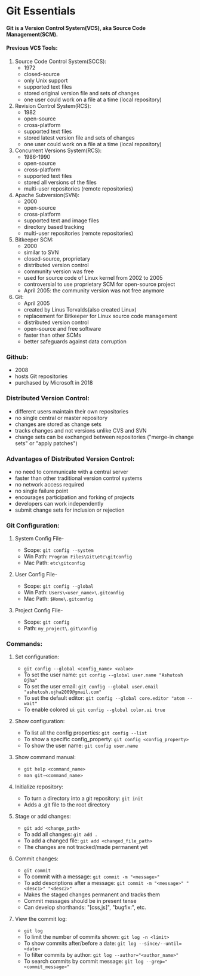 # Git Essentials

#### Git is a Version Control System(VCS), aka Source Code Management(SCM).

#### Previous VCS Tools:

1. Source Code Control System(SCCS):
    - 1972
    - closed-source
    - only Unix support
    - supported text files
    - stored original version file and sets of changes
    - one user could work on a file at a time (local repository)
2. Revision Control System(RCS):
    - 1982
    - open-source
    - cross-platform
    - supported text files
    - stored latest version file and sets of changes
    - one user could work on a file at a time (local repository)
3. Concurrent Versions System(RCS):
    - 1986-1990
    - open-source
    - cross-platform
    - supported text files
    - stored all versions of the files
    - multi-user repositories (remote repositories)
4. Apache Subversion(SVN):
    - 2000
    - open-source
    - cross-platform
    - supported text and image files
    - directory based tracking
    - multi-user repositories (remote repositories)
5. Bitkeeper SCM:
    - 2000
    - similar to SVN
    - closed-source, proprietary
    - distributed version control
    - community version was free
    - used for source code of Linux kernel from 2002 to 2005
    - controversial to use proprietary SCM for open-source project
    - April 2005: the community version was not free anymore
6. Git:
    - April 2005
    - created by Linus Torvalds(also created Linux)
    - replacement for Bitkeeper for Linux source code management
    - distributed version control
    - open-source and free software
    - faster than other SCMs
    - better safeguards against data corruption

### Github:
- 2008
- hosts Git repositories
- purchased by Microsoft in 2018

### Distributed Version Control:
- different users maintain their own repositories
- no single central or master repository
- changes are stored as change sets
- tracks changes and not versions unlike CVS and SVN
- change sets can be exchanged between repositories ("merge-in change sets" or "apply patches")

### Advantages of Distributed Version Control:
- no need to communicate with a central server
- faster than other traditional version control systems
- no network access required
- no single failure point
- encourages participation and forking of projects
- developers can work independently
- submit change sets for inclusion or rejection

### Git Configuration:

1. System Config File-
    - Scope:        `git config --system`
    - Win Path:     `Program Files\Git\etc\gitconfig`
    - Mac Path:     `etc\gitconfig`

2. User Config File-
    - Scope:        `git config --global`
    - Win Path:     `Users\<user_name>\.gitconfig`
    - Mac Path:     `$Home\.gitconfig`

3. Project Config File-
    - Scope:        `git config`
    - Path:         `my_project\.git\config`

### Commands:

1. Set configuration:
    - `git config --global <config_name> <value>`
    - To set the user name:        `git config --global user.name "Ashutosh Ojha"`
    - To set the user email:       `git config --global user.email "ashutosh.ojha2009@gmail.com"`
    - To set the default editor:   `git config --global core.editor "atom --wait"`
    - To enable colored ui:        `git config --global color.ui true`

2. Show configuration:
    - To list all the config properties:   `git config --list`
    - To show a specific config_property:  `git config <config_property>`
    - To show the user name:               `git config user.name`

2. Show command manual:
    - `git help <command_name>`
    - `man git-<command_name>`

3. Initialize repository:
    - To turn a directory into a git repository: `git init`
    - Adds a .git file to the root directory

4. Stage or add changes:
    - `git add <change_path>`
    - To add all changes:      `git add .`
    - To add a changed file:   `git add <changed_file_path>`
    - The changes are not tracked/made permanent yet

5. Commit changes:
    - `git commit`
    - To commit with a message:    `git commit -m "<message>"`
    - To add descriptions after a message: `git commit -m "<message>" "<desc1>" "<desc2>"`
    - Makes the staged changes permanent and tracks them
    - Commit messages should be in present tense
    - Can develop shorthands: "[css,js]", "bugfix:", etc.

3. View the commit log:
    - `git log`
    - To limit the number of commits shown: `git log -n <limit>`
    - To show commits after/before a date:  `git log --since/--until=<date>`
    - To filter commits by author:          `git log --author="<author_name>"`
    - To search commits by commit message:  `git log --grep="<commit_message>"`